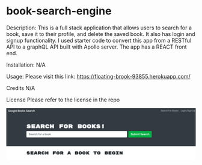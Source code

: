 # book-search-engine

Description: This is a full stack application that allows users to search for a book, save it to their profile, and delete the saved book. It also has login and signup functionality. I used starter code to convert this app from a RESTful API to a graphQL API built with Apollo server. The app has a REACT front end.

Installation: N/A

Usage: Please visit this link: https://floating-brook-93855.herokuapp.com/ 

Credits N/A

License Please refer to the license in the repo

![Picture of webpage](assets/Book-Search.png)
